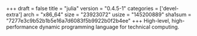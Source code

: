 +++
draft = false
title = "julia"
version = "0.4.5-1"
categories = ['devel-extra']
arch = "x86_64"
size = "23923072"
usize = "145200889"
sha1sum = "7277e3c9b52b1b5e16a7d6083f5b9922b0f2b4ee"
+++
High-level, high-performance dynamic programming language for technical computing.